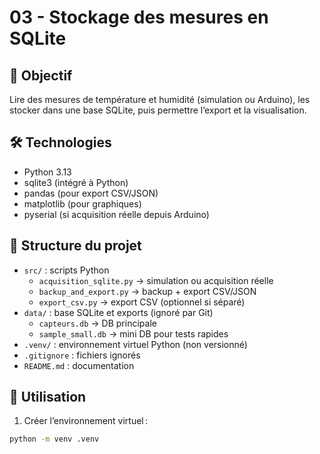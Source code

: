 # 03 - Stockage des mesures en SQLite

## 🎯 Objectif
Lire des mesures de température et humidité (simulation ou Arduino), les stocker dans une base SQLite, puis permettre l’export et la visualisation.

## 🛠 Technologies
- Python 3.13
- sqlite3 (intégré à Python)
- pandas (pour export CSV/JSON)
- matplotlib (pour graphiques)
- pyserial (si acquisition réelle depuis Arduino)

## 📂 Structure du projet

- `src/` : scripts Python
  - `acquisition_sqlite.py` → simulation ou acquisition réelle
  - `backup_and_export.py` → backup + export CSV/JSON
  - `export_csv.py` → export CSV (optionnel si séparé)
- `data/` : base SQLite et exports (ignoré par Git)
  - `capteurs.db` → DB principale
  - `sample_small.db` → mini DB pour tests rapides
- `.venv/` : environnement virtuel Python (non versionné)
- `.gitignore` : fichiers ignorés
- `README.md` : documentation

## 📝 Utilisation

1. Créer l’environnement virtuel :

```bash
python -m venv .venv
